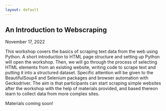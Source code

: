 ```yaml
---
layout: default
---
```


## An Introduction to Webscraping

November 17, 2022

This workshop covers the basics of scraping text data from the web using Python. A short introduction to HTML page structure and setting up Python will open the workshop. Then, we will go through the process of selecting HTML elements from an existing website, writing code to scrape text and putting it into a structured dataset. Specific attention will be given to the BeautifulSoup4 and Selenium packages and browser automation with Geckodriver. The aim is that participants can start scraping simple websites after the workshop with the help of materials provided, and based thereon learn to collect data from more complex sites.

Materials coming soon!
